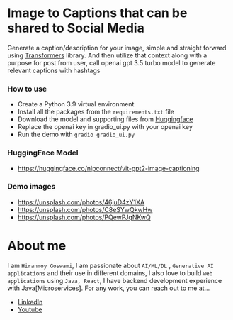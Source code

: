 
# Image to Captions that can be shared to Social Media
Generate a caption/description for your image, simple and straight forward using [Transformers](https://huggingface.co/docs/transformers/index) library. And 
then utilize that context along with a purpose for post from user, call openai gpt 3.5 turbo model to generate relevant
captions with hashtags

### How to use
* Create a Python 3.9 virtual environment
* Install all the packages from the `requirements.txt` file
* Download the model and supporting files from [Huggingface](https://huggingface.co/nlpconnect/vit-gpt2-image-captioning/tree/main)
* Replace the openai key in gradio_ui.py with your openai key
* Run the demo with `gradio gradio_ui.py`

### HuggingFace Model
* https://huggingface.co/nlpconnect/vit-gpt2-image-captioning

### Demo images
* https://unsplash.com/photos/46juD4zY1XA
* https://unsplash.com/photos/C8eSYwQkwHw
* https://unsplash.com/photos/PQewPJqNKwQ

# About me
I am `Hiranmoy Goswami`, I am passionate about `AI/ML/DL` , `Generative AI applications` and their use in different domains, I also love to build `web applications` using `Java, React`, I have backend development experience with Java[Microservices]. For any work, you can reach out to me at...

* [LinkedIn](https://www.linkedin.com/in/hiranmoy-goswami-1997-dev/)
* [Youtube](https://www.youtube.com/channel/UCzQ9e6BsI1XiBWD3wlBRfrQ)